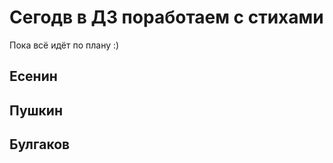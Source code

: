 # Сегодв в ДЗ поработаем с стихами #

Пока всё идёт по плану :)

## Есенин ##

## Пушкин ##

## Булгаков ##
